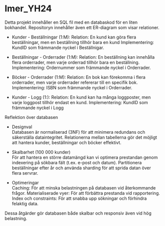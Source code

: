 # Imer_YH24
Detta projekt innehåller en SQL fil med en databaskod för en liten bokhandel. Repositoryn innehåller även ett ER-diagram som visar relationer.
* Kunder - Beställningar (1:M):
Relation: En kund kan göra flera beställningar, men en beställning tillhör bara en kund
Implementering: KundID som främmande nyckel i Beställnigar.

* Beställningar - Orderrader (1:M):
Relation: En beställning kan innehålla flera orderrader, men varje orderrad tillhör bara en beställning.
Implementering: Ordernummer som främmande nyckel i Orderrader.

* Böcker - Orderrader (1:M):
Relation: En bok kan förekomma i flera orderrader, men varje orderrader refererar till en specifik bok.
Implementering: ISBN som främmande nyckel i Orderrader.

* Kunder - Logg (1:):
Relation: En kund kan ha många loggposter, men varje loggpost tillhör endast en kund.
Implementering: KundID som främmande nyckel i Logg


Reflektion över databasen  

* Designval  
Databasen är normaliserad (3NF) för att minimera redundans och säkerställa dataintegritet.
Relationerna mellan tabellerna gör det möjligt att hantera kunder, beställningar och böcker effektivt.  

* Skalbarhet (100 000 kunder)  
För att hantera en större datamängd kan vi optimera prestandan genom indexering på sökbara fält (t.ex. e-post och datum).
Partitionera beställningar efter år och använda sharding för att sprida datan över flera servrar.  

* Optimeringar  
Caching: För att minska belastningen på databasen vid återkommande frågor.
Materialiserade vyer: För att förbättra prestanda vid rapportering.
Index och constraints: För att snabba upp sökningar och förhindra felaktig data. 

Dessa åtgärder gör databasen både skalbar och responsiv även vid hög belastning.  



